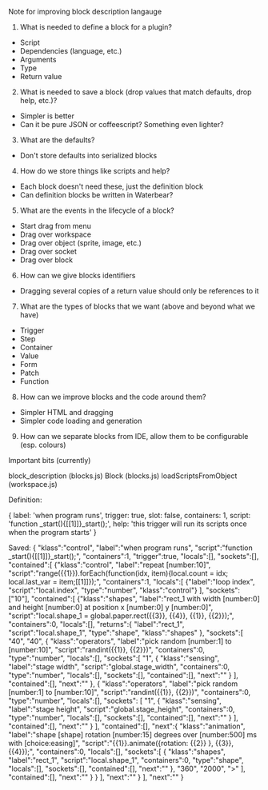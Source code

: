Note for improving block description langauge

1. What is needed to define a block for a plugin?
  * Script
  * Dependencies (language, etc.)
  * Arguments
  * Type
  * Return value
2. What is needed to save a block (drop values that match defaults, drop help, etc.)?
  * Simpler is better
  * Can it be pure JSON or coffeescript? Something even lighter?
3. What are the defaults?
  * Don't store defaults into serialized blocks
4. How do we store things like scripts and help?
  * Each block doesn't need these, just the definition block
  * Can definition blocks be written in Waterbear?
5. What are the events in the lifecycle of a block?
  * Start drag from menu
  * Drag over workspace
  * Drag over object (sprite, image, etc.)
  * Drag over socket
  * Drag over block
6. How can we give blocks identifiers
  * Dragging several copies of a return value should only be references to it
7. What are the types of blocks that we want (above and beyond what we have)
  * Trigger
  * Step
  * Container
  * Value
  * Form
  * Patch
  * Function
8. How can we improve blocks and the code around them?
  * Simpler HTML and dragging
  * Simpler code loading and generation
9. How can we separate blocks from IDE, allow them to be configurable (esp. colours)

Important bits (currently)

block_description (blocks.js)
Block (blocks.js)
loadScriptsFromObject (workspace.js)


Definition:

{
    label: 'when program runs',
    trigger: true,
    slot: false,
    containers: 1,
    script: 'function _start(){[[1]]}_start();',
    help: 'this trigger will run its scripts once when the program starts'
}




Saved:
{
    "klass":"control",
    "label":"when program runs",
    "script":"function _start(){[[1]]}_start();",
    "containers":1,
    "trigger":true,
    "locals":[],
    "sockets":[],
    "contained":[
        {"klass":"control",
        "label":"repeat [number:10]",
        "script":"range({{1}}).forEach(function(idx, item){local.count = idx; local.last_var = item;[[1]]});",
        "containers":1,
        "locals":[
            {"label":"loop index",
            "script":"local.index",
            "type":"number",
            "klass":"control"}
        ],
        "sockets":["10"],
        "contained":[
            {"klass":"shapes",
            "label":"rect_1 with width [number:0] and height [number:0] at position x [number:0] y [number:0]",
            "script":"local.shape_1 = global.paper.rect({{3}}, {{4}}, {{1}}, {{2}});",
            "containers":0,
            "locals":[],
            "returns":{
                "label":"rect_1",
                "script":"local.shape_1",
                "type":"shape",
                "klass":"shapes"
            },
            "sockets":[
                "40",
                "40",
                {
                    "klass":"operators",
                    "label":"pick random [number:1] to [number:10]",
                    "script":"randint({{1}}, {{2}})",
                    "containers":0,
                    "type":"number",
                    "locals":[],
                    "sockets":[
                        "1",
                        {
                            "klass":"sensing",
                            "label":"stage width",
                            "script":"global.stage_width",
                            "containers":0,
                            "type":"number",
                            "locals":[],
                            "sockets":[],
                            "contained":[],
                            "next":""
                        }
                    ],
                   "contained":[],
                   "next":""
                },
                {
                    "klass":"operators",
                    "label":"pick random [number:1] to [number:10]",
                    "script":"randint({{1}}, {{2}})",
                    "containers":0,
                    "type":"number",
                    "locals":[],
                    "sockets":
                        [
                            "1",
                            {
                                "klass":"sensing",
                                "label":"stage height",
                                "script":"global.stage_height",
                                "containers":0,
                                "type":"number",
                                "locals":[],
                                "sockets":[],
                                "contained":[],
                                "next":""
                            }
                        ],
                        "contained":[],
                        "next":""
                    }
                ],
                "contained":[],
                "next":{
                    "klass":"animation",
                    "label":"shape [shape] rotation [number:15] degrees over [number:500] ms with [choice:easing]",
                    "script":"{{1}}.animate({rotation: {{2}} }, {{3}}, {{4}});",
                    "containers":0,
                    "locals":[],
                    "sockets":[
                        {
                            "klass":"shapes",
                            "label":"rect_1",
                            "script":"local.shape_1",
                            "containers":0,
                            "type":"shape",
                            "locals":[],
                            "sockets":[],
                            "contained":[],
                            "next":""
                        },
                        "360",
                        "2000",
                        ">"
                    ],
                    "contained":[],
                    "next":""
                }
            }
        ],
        "next":""
    }
],
    "next":""
}
